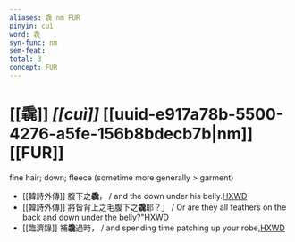 ```yaml
---
aliases: 毳 nm FUR
pinyin: cuì
word: 毳
syn-func: nm
sem-feat: 
total: 3
concept: FUR 
---
```

# [[毳]] *[[cuì]]*  [[uuid-e917a78b-5500-4276-a5fe-156b8bdecb7b|nm]] [[FUR]]
fine hair; down; fleece (sometime more generally > garment)
 - [[韓詩外傳]] 腹下之**毳**， / and the down under his belly.[HXWD](https://hxwd.org/textview.html?location=KR1c0066_tls_006-27a.26)
 - [[韓詩外傳]] 將皆背上之毛腹下之**毳**耶？」 / Or are they all feathers on the back and down under the belly?"[HXWD](https://hxwd.org/textview.html?location=KR1c0066_tls_006-27a.33)
 - [[臨濟錄]] 補**毳**過時， / and spending time patching up your robe,[HXWD](https://hxwd.org/textview.html?location=KR6q0053_T_001-0498c.35)